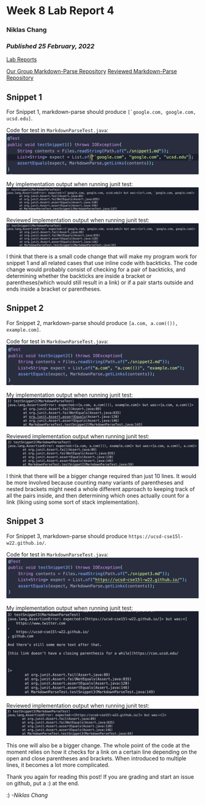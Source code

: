 # Week 8 Lab Report 4
### Niklas Chang
### *Published 25 February, 2022*

[Lab Reports](index.md)

[Our Group Markdown-Parse Repository](https://github.com/Obarquinho/markdown-parse)
[Reviewed Markdown-Parse Repository](https://github.com/leo3friedman/markdown-parse/blob/main/MarkdownParse.java)

## Snippet 1
For Snippet 1, markdown-parse should produce ``[`google.com, google.com, ucsd.edu]``.

Code for test in `MarkdownParseTest.java`:
![hi](testSnippet1.png)

My implementation output when running junit test:
![hi](s1Testoutput.png)

Reviewed implementation output when running junit test:
![hi](s1RevTestoutput.png)

I think that there is a small code change that will make my program work for snippet 1 and all related cases that use inline code with backticks. The code change would probably consist of checking for a pair of backticks, and determining whether the backticks are inside a bracket or parentheses(which would still result in a link) or if a pair starts outside and ends inside a bracket or parentheses.

## Snippet 2
For Snippet 2, markdown-parse should produce `[a.com, a.com(()), example.com]`.

Code for test in `MarkdownParseTest.java`:
![hi](testSnippet2.png)

My implementation output when running junit test:
![hi](s2Testoutput.png)

Reviewed implementation output when running junit test:
![hi](s2RevTestoutput.png)

I think that there will be a bigger change required than just 10 lines. It would be more involved because counting many variants of parentheses and nested brackets might need a whole different approach to keeping track of all the pairs inside, and then determining which ones actually count for a link (liking using some sort of stack implementation).

## Snippet 3
For Snippet 3, markdown-parse should produce `https://ucsd-cse15l-w22.github.io/`.

Code for test in `MarkdownParseTest.java`:
![hi](testSnippet3.png)

My implementation output when running junit test:
![hi](s3Testoutput.png)

Reviewed implementation output when running junit test:
![hi](s3RevTestoutput.png)

This one will also be a bigger change. The whole point of the code at the moment relies on how it checks for a link on a certain line depending on the open and close parentheses and brackets. When introduced to multiple lines, it becomes a lot more complicated.

Thank you again for reading this post! If you are grading and start an issue on github, put a :) at the end. 

:)
*-Niklas Chang*